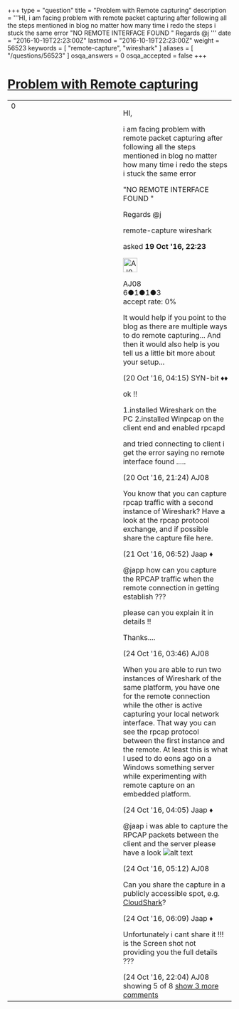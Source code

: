 +++
type = "question"
title = "Problem with Remote capturing"
description = '''HI, i am facing problem with remote packet capturing after following all the steps mentioned in blog no matter how many time i redo the steps i stuck the same error  &quot;NO REMOTE INTERFACE FOUND &quot; Regards @j '''
date = "2016-10-19T22:23:00Z"
lastmod = "2016-10-19T22:23:00Z"
weight = 56523
keywords = [ "remote-capture", "wireshark" ]
aliases = [ "/questions/56523" ]
osqa_answers = 0
osqa_accepted = false
+++

<div class="headNormal">

# [Problem with Remote capturing](/questions/56523/problem-with-remote-capturing)

</div>

<div id="main-body">

<div id="askform">

<table id="question-table" style="width:100%;"><colgroup><col style="width: 50%" /><col style="width: 50%" /></colgroup><tbody><tr class="odd"><td style="width: 30px; vertical-align: top"><div class="vote-buttons"><div id="post-56523-score" class="post-score" title="current number of votes">0</div><div id="favorite-count" class="favorite-count"></div></div></td><td><div id="item-right"><div class="question-body"><p>HI,</p><p>i am facing problem with remote packet capturing after following all the steps mentioned in blog no matter how many time i redo the steps i stuck the same error</p><p>"NO REMOTE INTERFACE FOUND "</p><p>Regards @j</p></div><div id="question-tags" class="tags-container tags">remote-capture wireshark</div><div id="question-controls" class="post-controls"></div><div class="post-update-info-container"><div class="post-update-info post-update-info-user"><p>asked <strong>19 Oct '16, 22:23</strong></p><img src="https://secure.gravatar.com/avatar/e5233bd953546a56c1cab475d5f8ed90?s=32&amp;d=identicon&amp;r=g" class="gravatar" width="32" height="32" alt="AJ08&#39;s gravatar image" /><p>AJ08<br />
<span class="score" title="6 reputation points">6</span><span title="1 badges"><span class="badge1">●</span><span class="badgecount">1</span></span><span title="1 badges"><span class="silver">●</span><span class="badgecount">1</span></span><span title="3 badges"><span class="bronze">●</span><span class="badgecount">3</span></span><br />
<span class="accept_rate" title="Rate of the user&#39;s accepted answers">accept rate:</span> <span title="AJ08 has no accepted answers">0%</span></p></div></div><div id="comments-container-56523" class="comments-container"><span id="56531"></span><div id="comment-56531" class="comment"><div id="post-56531-score" class="comment-score"></div><div class="comment-text"><p>It would help if you point to the blog as there are multiple ways to do remote capturing... And then it would also help is you tell us a little bit more about your setup...</p></div><div id="comment-56531-info" class="comment-info"><span class="comment-age">(20 Oct '16, 04:15)</span> SYN-bit ♦♦</div></div><span id="56548"></span><div id="comment-56548" class="comment"><div id="post-56548-score" class="comment-score"></div><div class="comment-text"><p>ok !!</p><p>1.installed Wireshark on the PC 2.installed Winpcap on the client end and enabled rpcapd</p><p>and tried connecting to client i get the error saying no remote interface found .....</p></div><div id="comment-56548-info" class="comment-info"><span class="comment-age">(20 Oct '16, 21:24)</span> AJ08</div></div><span id="56564"></span><div id="comment-56564" class="comment"><div id="post-56564-score" class="comment-score"></div><div class="comment-text"><p>You know that you can capture rpcap traffic with a second instance of Wireshark? Have a look at the rpcap protocol exchange, and if possible share the capture file here.</p></div><div id="comment-56564-info" class="comment-info"><span class="comment-age">(21 Oct '16, 06:52)</span> Jaap ♦</div></div><span id="56601"></span><div id="comment-56601" class="comment"><div id="post-56601-score" class="comment-score"></div><div class="comment-text"><p>@japp how can you capture the RPCAP traffic when the remote connection in getting establish ???</p><p>please can you explain it in details !!</p><p>Thanks....</p></div><div id="comment-56601-info" class="comment-info"><span class="comment-age">(24 Oct '16, 03:46)</span> AJ08</div></div><span id="56602"></span><div id="comment-56602" class="comment"><div id="post-56602-score" class="comment-score"></div><div class="comment-text"><p>When you are able to run two instances of Wireshark of the same platform, you have one for the remote connection while the other is active capturing your local network interface. That way you can see the rpcap protocol between the first instance and the remote. At least this is what I used to do eons ago on a Windows something server while experimenting with remote capture on an embedded platform.</p></div><div id="comment-56602-info" class="comment-info"><span class="comment-age">(24 Oct '16, 04:05)</span> Jaap ♦</div></div><span id="56605"></span><div id="comment-56605" class="comment not_top_scorer"><div id="post-56605-score" class="comment-score"></div><div class="comment-text"><p>@jaap i was able to capture the RPCAP packets between the client and the server please have a look <img src="https://osqa-ask.wireshark.org/upfiles/Rpcap_screenshot.png" alt="alt text" /></p></div><div id="comment-56605-info" class="comment-info"><span class="comment-age">(24 Oct '16, 05:12)</span> AJ08</div></div><span id="56607"></span><div id="comment-56607" class="comment not_top_scorer"><div id="post-56607-score" class="comment-score"></div><div class="comment-text"><p>Can you share the capture in a publicly accessible spot, e.g. <a href="http://cloudshark.org">CloudShark</a>?</p></div><div id="comment-56607-info" class="comment-info"><span class="comment-age">(24 Oct '16, 06:09)</span> Jaap ♦</div></div><span id="56628"></span><div id="comment-56628" class="comment not_top_scorer"><div id="post-56628-score" class="comment-score"></div><div class="comment-text"><p>Unfortunately i cant share it !!! is the Screen shot not providing you the full details ???</p></div><div id="comment-56628-info" class="comment-info"><span class="comment-age">(24 Oct '16, 22:04)</span> AJ08</div></div></div><div id="comment-tools-56523" class="comment-tools"><span class="comments-showing"> showing 5 of 8 </span> <a href="#" class="show-all-comments-link">show 3 more comments</a></div><div class="clear"></div><div id="comment-56523-form-container" class="comment-form-container"></div><div class="clear"></div></div></td></tr></tbody></table>

</div>

</div>

